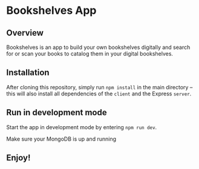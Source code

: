 # Bookshelves App

## Overview

Bookshelves is an app to build your own bookshelves digitally and search for or scan your books to catalog them in your digital bookshelves.

## Installation

After cloning this repository, simply run `npm install` in the main directory – this will also install all dependencies of the `client` and the Express `server`.

## Run in development mode

Start the app in development mode by entering `npm run dev`.

Make sure your MongoDB is up and running

## Enjoy!

